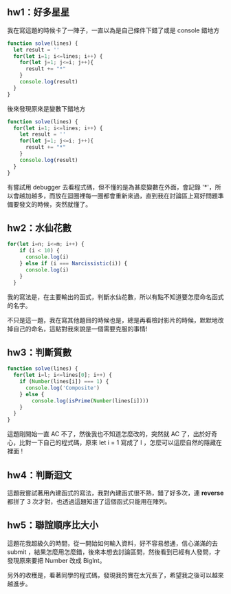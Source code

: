 ## hw1：好多星星
我在寫這題的時候卡了一陣子，一直以為是自己條件下錯了或是 console 錯地方
``` js
function solve(lines) {
  let result = ''
  for(let i=1; i<=lines; i++) {
    for(let j=1; j<=i; j++){
      result += "*"
    }
    console.log(result)
  }
}
```
後來發現原來是變數下錯地方
``` js
function solve(lines) {
  for(let i=1; i<=lines; i++) {
    let result = ''
    for(let j=1; j<=i; j++){
      result += "*"
    }
    console.log(result)
  }
}
```
有嘗試用 debugger 去看程式碼，但不懂的是為甚麼變數在外面，會記錄 '*'，所以會越加越多，而放在迴圈裡每一圈都會重新來過，直到我在討論區上寫好問題準備要發文的時候，突然就懂了。
## hw2：水仙花數
``` js
for(let i=n; i<=m; i++) {
    if (i < 10) {
      console.log(i)
    } else if (i === Narcissistic(i)) {
      console.log(i)
    }
  }
 ```
我的寫法是，在主要輸出的函式，判斷水仙花數，所以有點不知道要怎麼命名函式的名字。

不只是這一題，我在寫其他題目的時候也是，總是再看檢討影片的時候，默默地改掉自己的命名，這點對我來說是一個需要克服的事情!
## hw3：判斷質數
```js
function solve(lines) {
  for(let i=l; i<=lines[0]; i++) {
    if (Number(lines[i]) === 1) {
      console.log('Composite') 
    } else {
        console.log(isPrime(Number(lines[i])))
    }
  }
}
```
這題剛開始一直 AC 不了，然後我也不知道怎麼改的，突然就 AC 了，出於好奇心，比對一下自己的程式碼，原來 let i = 1 寫成了 l ，怎麼可以這麼自然的隱藏在裡面 !
## hw4：判斷迴文
這題我嘗試著用內建函式的寫法，我對內建函式很不熟，錯了好多次，連 **reverse** 都拼了 3 次才對，也透過這題知道了這個函式只能用在陣列。
## hw5：聯誼順序比大小
這題花我超級久的時間，從一開始如何輸入資料，好不容易想通，信心滿滿的去 submit ，結果怎麼用怎麼錯，後來本想去討論區問，然後看到已經有人發問，才發現原來要把 Number 改成 BigInt。

另外的收穫是，看著同學的程式碼，發現我的實在太冗長了，希望我之後可以越來越進步。



